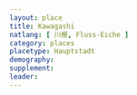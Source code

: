 ```yaml
---
layout: place
title: Kawagashi
natlang: [ 川樫, Fluss-Eiche ]
category: places
placetype: Hauptstadt
demography: 
supplement:
leader:
---
```

